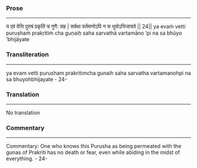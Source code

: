 ### Prose 
 --- 
य एवं वेत्ति पुरुषं प्रकृतिं च गुणै: सह |
सर्वथा वर्तमानोऽपि न स भूयोऽभिजायते || 24||
ya evaṁ vetti puruṣhaṁ prakṛitiṁ cha guṇaiḥ saha
sarvathā vartamāno ’pi na sa bhūyo ’bhijāyate

### Transliteration 
 --- 
ya evam vetti purusham prakritimcha gunaih saha sarvatha vartamanohpi na sa bhuyohbhijayate - 24-

### Translation 
 --- 
No translation

### Commentary 
 --- 
Commentary: One who knows this Purusha as being permeated with the gunas of Prakriti has no death or fear, even while abiding in the midst of everything. - 24-